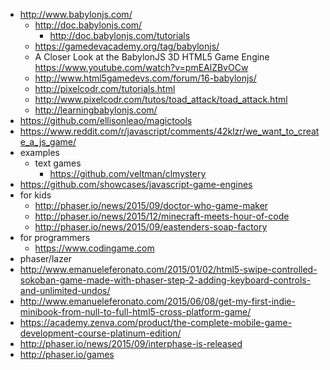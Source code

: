 - http://www.babylonjs.com/
  - http://doc.babylonjs.com/
    - http://doc.babylonjs.com/tutorials
  - https://gamedevacademy.org/tag/babylonjs/
  - A Closer Look at the BabylonJS 3D HTML5 Game Engine https://www.youtube.com/watch?v=pmEAlZBvOCw
  - http://www.html5gamedevs.com/forum/16-babylonjs/
  - http://pixelcodr.com/tutorials.html
  - http://www.pixelcodr.com/tutos/toad_attack/toad_attack.html
  - http://learningbabylonjs.com/
- https://github.com/ellisonleao/magictools
- https://www.reddit.com/r/javascript/comments/42klzr/we_want_to_create_a_js_game/
- examples
  - text games
    - https://github.com/veltman/clmystery
- https://github.com/showcases/javascript-game-engines
- for kids
  - http://phaser.io/news/2015/09/doctor-who-game-maker
  - http://phaser.io/news/2015/12/minecraft-meets-hour-of-code
  - http://phaser.io/news/2015/09/eastenders-soap-factory
- for programmers
  - https://www.codingame.com
- phaser/lazer
- http://www.emanueleferonato.com/2015/01/02/html5-swipe-controlled-sokoban-game-made-with-phaser-step-2-adding-keyboard-controls-and-unlimited-undos/
- http://www.emanueleferonato.com/2015/06/08/get-my-first-indie-minibook-from-null-to-full-html5-cross-platform-game/
- https://academy.zenva.com/product/the-complete-mobile-game-development-course-platinum-edition/
- http://phaser.io/news/2015/09/interphase-is-released
- http://phaser.io/games

